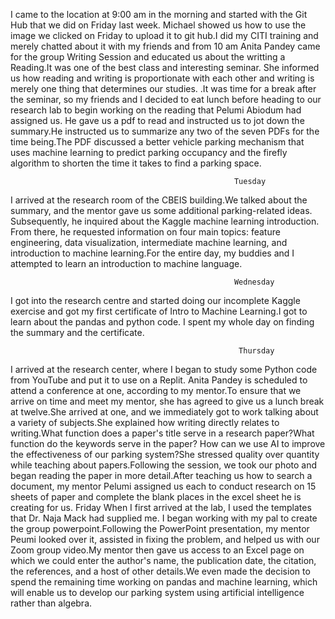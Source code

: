 I came to the location at 9:00 am in the morning and started with the Git Hub that we did on Friday last week. Michael showed us how to use the image we clicked on Friday to upload it to git hub.I did my CITI training and merely chatted about it with my friends and from 10 am Anita Pandey came for the group Writing Session and educated us about the writting a Reading.It was one of the best class and interesting seminar. She informed us how reading and writing is proportionate with each other and writing is merely one thing that determines our studies. .It was time for a break after the seminar, so my friends and I decided to eat lunch before heading to our research lab to begin working on the reading that Pelumi Abiodum had assigned us. He gave us a pdf to read and instructed us to jot down the summary.He instructed us to summarize any two of the seven PDFs for the time being.The PDF discussed a better vehicle parking mechanism that uses machine learning to predict parking occupancy and the firefly algorithm to shorten the time it takes to find a parking space.


                                                      Tuesday
I arrived at the research room of the CBEIS building.We talked about the summary, and the mentor gave us some additional parking-related ideas. Subsequently, he inquired about the Kaggle machine learning introduction. From there, he requested information on four main topics: feature engineering, data visualization, intermediate machine learning, and introduction to machine learning.For the entire day, my buddies and I attempted to learn an introduction to machine language.


                                                      Wednesday
I got into the research centre and started doing our incomplete Kaggle exercise and got my first certificate of Intro to Machine Learning.I got to learn about the pandas and python code. I spent my whole day on finding the summary and the certificate.


                                                       Thursday
I arrived at the research center, where I began to study some Python code from YouTube and put it to use on a Replit. Anita Pandey is scheduled to attend a conference at one, according to my mentor.To ensure that we arrive on time and meet my mentor, she has agreed to give us a lunch break at twelve.She arrived at one, and we immediately got to work talking about a variety of subjects.She explained how writing directly relates to writing.What function does a paper's title serve in a research paper?What function do the keywords serve in the paper? How can we use AI to improve the effectiveness of our parking system?She stressed quality over quantity while teaching about papers.Following the session, we took our photo and began reading the paper in more detail.After teaching us how to search a document, my mentor Pelumi assigned us each to conduct research on 15 sheets of paper and complete the blank places in the excel sheet he is creating for us.
                                                       Friday
When I first arrived at the lab, I used the templates that Dr. Naja Mack had supplied me. I began working with my pal to create the group powerpoint.Following the PowerPoint presentation, my mentor Peumi looked over it, assisted in fixing the problem, and helped us with our Zoom group video.My mentor then gave us access to an Excel page on which we could enter the author's name, the publication date, the citation, the references, and a host of other details.We even made the decision to spend the remaining time working on pandas and machine learning, which will enable us to develop our parking system using artificial intelligence rather than algebra.

